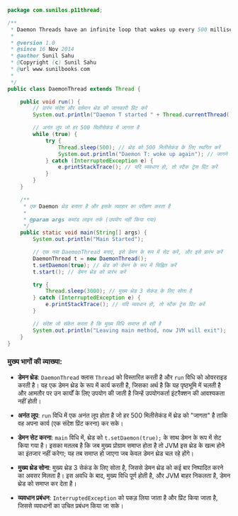```java
package com.sunilos.p11thread;

/**
 * Daemon Threads have an infinite loop that wakes up every 500 milliseconds
 * 
 * @version 1.0
 * @since 16 Nov 2014
 * @author Sunil Sahu
 * @Copyright (c) Sunil Sahu
 * @url www.sunilbooks.com
 * 
 */
public class DaemonThread extends Thread {

    public void run() {
        // प्रारंभ संदेश और वर्तमान थ्रेड की जानकारी प्रिंट करें
        System.out.println("Daemon T started " + Thread.currentThread());

        // अनंत लूप जो हर 500 मिलीसेकंड में जागता है
        while (true) {
            try {
                Thread.sleep(500); // थ्रेड को 500 मिलीसेकंड के लिए स्थगित करें
                System.out.println("Daemon T: woke up again"); // जागने का संदेश लॉग करें
            } catch (InterruptedException e) {
                e.printStackTrace(); // यदि व्यवधान हो, तो स्टैक ट्रेस प्रिंट करें
            }
        }
    }

    /**
     * एक Daemon थ्रेड बनाता है और इसके व्यवहार का परीक्षण करता है
     * 
     * @param args कमांड लाइन तर्क (उपयोग नहीं किया गया)
     */
    public static void main(String[] args) {
        System.out.println("Main Started");

        // एक नया DaemonThread बनाएं, इसे डेमन के रूप में सेट करें, और इसे प्रारंभ करें
        DaemonThread t = new DaemonThread();
        t.setDaemon(true); // थ्रेड को डेमन के रूप में चिह्नित करें
        t.start(); // डेमन थ्रेड को प्रारंभ करें

        try {
            Thread.sleep(3000); // मुख्य थ्रेड 3 सेकंड के लिए सोता है
        } catch (InterruptedException e) {
            e.printStackTrace(); // यदि व्यवधान हो, तो स्टैक ट्रेस प्रिंट करें
        }

        // संदेश जो संकेत करता है कि मुख्य विधि समाप्त हो रही है
        System.out.println("Leaving main method, now JVM will exit");
    }
}
```

### मुख्य भागों की व्याख्या:

- **डेमन थ्रेड**: `DaemonThread` क्लास `Thread` को विस्तारित करती है और `run` विधि को ओवरराइड करती है। यह एक डेमन थ्रेड के रूप में कार्य करती है, जिसका अर्थ है कि यह पृष्ठभूमि में चलती है और आमतौर पर उन कार्यों के लिए उपयोग की जाती है जिन्हें उपयोगकर्ता इंटरैक्शन की आवश्यकता नहीं होती।

- **अनंत लूप**: `run` विधि में एक अनंत लूप होता है जो हर 500 मिलीसेकंड में थ्रेड को "जागता" है ताकि वह अपना कार्य (एक संदेश प्रिंट करना) कर सके।

- **डेमन सेट करना**: `main` विधि में, थ्रेड को `t.setDaemon(true);` के साथ डेमन के रूप में सेट किया गया है। इसका मतलब है कि जब मुख्य प्रोग्राम समाप्त होता है तो JVM इस थ्रेड के खत्म होने का इंतजार नहीं करेगा; यह तब समाप्त हो जाएगा जब केवल डेमन थ्रेड चल रहे होंगे।

- **मुख्य थ्रेड सोना**: मुख्य थ्रेड 3 सेकंड के लिए सोता है, जिससे डेमन थ्रेड को कई बार निष्पादित करने का अवसर मिलता है। इस अवधि के बाद, मुख्य विधि पूर्ण होती है, और JVM बाहर निकलता है, डेमन थ्रेड को समाप्त कर देता है।

- **व्यवधान प्रबंधन**: `InterruptedException` को पकड़ लिया जाता है और प्रिंट किया जाता है, जिससे व्यवधानों का उचित प्रबंधन किया जा सके।
